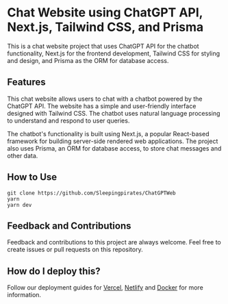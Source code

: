 # Chat Website using ChatGPT API, Next.js, Tailwind CSS, and Prisma

This is a chat website project that uses ChatGPT API for the chatbot functionality, Next.js for the frontend development, Tailwind CSS for styling and design, and Prisma as the ORM for database access.

## Features

This chat website allows users to chat with a chatbot powered by the ChatGPT API. The website has a simple and user-friendly interface designed with Tailwind CSS. The chatbot uses natural language processing to understand and respond to user queries.

The chatbot's functionality is built using Next.js, a popular React-based framework for building server-side rendered web applications. The project also uses Prisma, an ORM for database access, to store chat messages and other data.

## How to Use

```
git clone https://github.com/Sleepingpirates/ChatGPTWeb
yarn
yarn dev
```
## Feedback and Contributions

Feedback and contributions to this project are always welcome. Feel free to create issues or pull requests on this repository.

## How do I deploy this?

Follow our deployment guides for [Vercel](https://create.t3.gg/en/deployment/vercel), [Netlify](https://create.t3.gg/en/deployment/netlify) and [Docker](https://create.t3.gg/en/deployment/docker) for more information.
